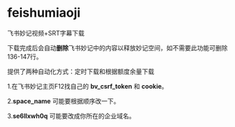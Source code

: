 # feishumiaoji
飞书妙记视频+SRT字幕下载

下载完成后会自动**删除**飞书妙记中的内容以释放妙记空间，如不需要此功能可删除136-147行。

提供了两种自动化方式：定时下载和根据额度余量下载

1.在飞书妙记主页F12找自己的 **bv_csrf_token** 和 **cookie**。

2.**space_name** 可能要根据顺序改一下。

3.**se6llxwh0q** 可能要改成你所在的企业域名。
